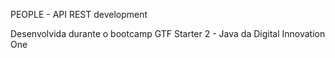 PEOPLE - API REST development

Desenvolvida durante o bootcamp GTF Starter 2 - Java da Digital Innovation One
